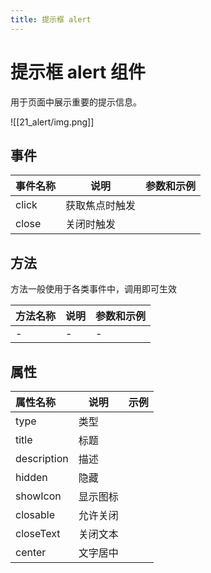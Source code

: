 ```yaml
---
title: 提示框 alert
---
```


# 提示框 alert 组件
用于页面中展示重要的提示信息。

![[21_alert/img.png]]


## 事件

| 事件名称   | 说明      | 参数和示例                                |
|:-------|---------|--------------------------------------|
| click  | 获取焦点时触发 |     |
| close  | 关闭时触发   |     |

## 方法
方法一般使用于各类事件中，调用即可生效

| 方法名称 | 说明  | 参数和示例 |
|:-----|-----|-------|
| -    | -   | -     |

## 属性

| 属性名称        | 说明   | 示例  |
|:------------|------|-----|
| type        | 类型   |     |
| title       | 标题   |     |
| description | 描述   |     |
| hidden      | 隐藏   |     |
| showIcon    | 显示图标 |     |
| closable    | 允许关闭 |     |
| closeText   | 关闭文本 |     |
| center      | 文字居中 |     |